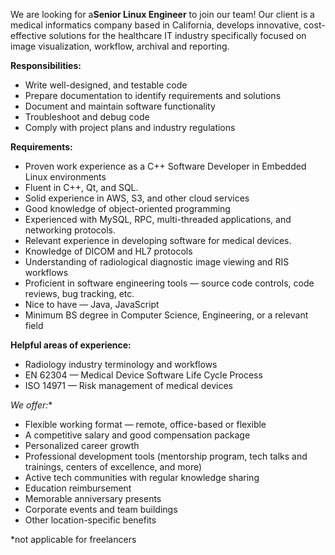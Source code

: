 We are looking for a**Senior Linux Engineer** to join our team! Our client is
a medical informatics company based in California, develops innovative, cost-
effective solutions for the healthcare IT industry specifically focused on
image visualization, workflow, archival and reporting.

**Responsibilities:**

  * Write well-designed, and testable code
  * Prepare documentation to identify requirements and solutions
  * Document and maintain software functionality
  * Troubleshoot and debug code
  * Comply with project plans and industry regulations

**Requirements:**

  * Proven work experience as a C++ Software Developer in Embedded Linux environments
  * Fluent in C++, Qt, and SQL.
  * Solid experience in AWS, S3, and other cloud services
  * Good knowledge of object-oriented programming
  * Experienced with MySQL, RPC, multi-threaded applications, and networking protocols.
  * Relevant experience in developing software for medical devices.
  * Knowledge of DICOM and HL7 protocols
  * Understanding of radiological diagnostic image viewing and RIS workflows
  * Proficient in software engineering tools — source code controls, code reviews, bug tracking, etc.
  * Nice to have — Java, JavaScript
  * Minimum BS degree in Computer Science, Engineering, or a relevant field

**Helpful areas of experience:**

  * Radiology industry terminology and workflows
  * EN 62304 — Medical Device Software Life Cycle Process
  * ISO 14971 — Risk management of medical devices

**We offer*:**

  * Flexible working format — remote, office-based or flexible
  * A competitive salary and good compensation package
  * Personalized career growth
  * Professional development tools (mentorship program, tech talks and trainings, centers of excellence, and more)
  * Active tech communities with regular knowledge sharing
  * Education reimbursement
  * Memorable anniversary presents
  * Corporate events and team buildings
  * Other location-specific benefits

*not applicable for freelancers